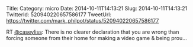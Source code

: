 Title: 
Category: micro
Date: 2014-10-11T14:13:21
Slug: 2014-10-11T14:13:21
TwitterId: 520940220657586177
TweetUrl: https://twitter.com/mark_philpot/status/520940220657586177

RT [@caseyliss](https://twitter.com/caseyliss): There is no clearer declaration that you are wrong than forcing someone from their home for making a video game &amp; being prou…